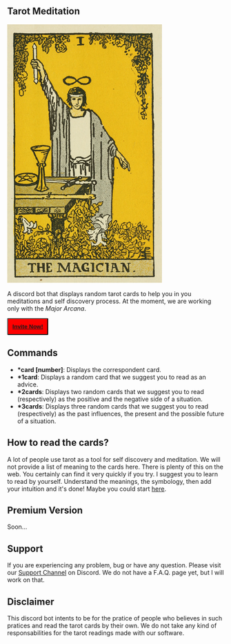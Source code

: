 ## Tarot Meditation

<img src='https://raw.githubusercontent.com/AlmirPaulo/TarotMeditation/main/cards/1.png'>

A discord bot that displays random tarot cards to help you in you meditations and self discovery process.
At the moment, we are working only with the *Major Arcana*.

<button style='padding:2%;color:white;font-weight:bold;background:red;border-radius:3%'><a href='https://discord.com/api/oauth2/authorize?client_id=818932139994775563&permissions=44032&scope=bot'>Invite Now!</a></button>

## Commands 

* **\*card [number]**: Displays the correspondent card. 
* **\*1card**: Displays a random card that we suggest you to read as an advice. 
* **\*2cards**: Displays two random cards that we suggest you to read (respectively) as the positive and the negative side of a situation. 
* **\*3cards**: Displays three random cards that we suggest you to read (respectively) as the past influences, the present and the possible future of a situation. 

## How to read the cards?

A lot of people use tarot as a tool for self discovery and meditation. We will not provide a list of meaning to the cards here. There is plenty of this on the web. You certainly can find it very quickly if you try. I suggest you to learn to read by yourself. Understand the meanings, the symbology, then add your intuition and it's done! Maybe you could start [here](http://learntarot.com/).

## Premium Version

Soon...

## Support

If you are experiencing any problem, bug or have any question. Please visit our [Support Channel](https://discord.gg/4sutReEVE8) on Discord. We do not have a  F.A.Q. page yet, but I will work on that. 

## Disclaimer 

This discord bot intents to be for the pratice of people who believes in such pratices and read the tarot cards by their own. We do not take any kind of responsabilities for the tarot readings made with our software. 

